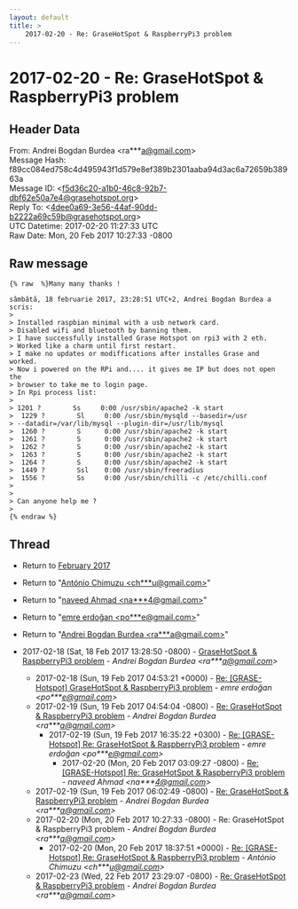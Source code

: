 ```yaml
---
layout: default
title: >
    2017-02-20 - Re: GraseHotSpot & RaspberryPi3 problem
---
```


# 2017-02-20 - Re: GraseHotSpot & RaspberryPi3 problem

## Header Data

From: Andrei Bogdan Burdea \<ra***a@gmail.com\><br>
Message Hash: f89cc084ed758c4d495943f1d579e8ef389b2301aaba94d3ac6a72659b38963a<br>
Message ID: \<f5d36c20-a1b0-46c8-92b7-dbf62e50a7e4@grasehotspot.org\><br>
Reply To: \<4dee0a69-3e56-44af-90dd-b2222a69c59b@grasehotspot.org\><br>
UTC Datetime: 2017-02-20 11:27:33 UTC<br>
Raw Date: Mon, 20 Feb 2017 10:27:33 -0800<br>

## Raw message

```
{% raw  %}Many many thanks !

sâmbătă, 18 februarie 2017, 23:28:51 UTC+2, Andrei Bogdan Burdea a scris:
>
> Installed raspbian minimal with a usb network card.
> Disabled wifi and bluetooth by banning them.
> I have successfully installed Grase Hotspot on rpi3 with 2 eth.
> Worked like a charm until first restart.
> I make no updates or modiffications after installes Grase and worked.
> Now i powered on the RPi and.... it gives me IP but does not open the 
> browser to take me to login page.
> In Rpi process list:
>
> 1201 ?        Ss     0:00 /usr/sbin/apache2 -k start
>  1229 ?        Sl     0:00 /usr/sbin/mysqld --basedir=/usr 
> --datadir=/var/lib/mysql --plugin-dir=/usr/lib/mysql
>  1260 ?        S      0:00 /usr/sbin/apache2 -k start
>  1261 ?        S      0:00 /usr/sbin/apache2 -k start
>  1262 ?        S      0:00 /usr/sbin/apache2 -k start
>  1263 ?        S      0:00 /usr/sbin/apache2 -k start
>  1264 ?        S      0:00 /usr/sbin/apache2 -k start
>  1449 ?        Ssl    0:00 /usr/sbin/freeradius
>  1556 ?        Ss     0:00 /usr/sbin/chilli -c /etc/chilli.conf
>
>
> Can anyone help me ?
>
{% endraw %}
```

## Thread

+ Return to [February 2017](/archive/2017/02)

+ Return to "[António Chimuzu <ch***u<span>@</span>gmail.com>](/authors/ch___u_at_gmail_com)"
+ Return to "[naveed Ahmad <na***4<span>@</span>gmail.com>](/authors/na___4_at_gmail_com)"
+ Return to "[emre erdoğan <po***e<span>@</span>gmail.com>](/authors/po___e_at_gmail_com)"
+ Return to "[Andrei Bogdan Burdea <ra***a<span>@</span>gmail.com>](/authors/ra___a_at_gmail_com)"

+ 2017-02-18 (Sat, 18 Feb 2017 13:28:50 -0800) - [GraseHotSpot & RaspberryPi3 problem](/archive/2017/02/d2e34d770505f16ce048841868a7248009b29d66fe213a4cb97aadd313f7f874) - _Andrei Bogdan Burdea \<ra***a@gmail.com\>_
  + 2017-02-18 (Sun, 19 Feb 2017 04:53:21 +0000) - [Re: [GRASE-Hotspot] GraseHotSpot & RaspberryPi3 problem](/archive/2017/02/bb68c2eb60ec2a1eea190465469631db9b69f5b18c8a6ec5f607d6e6f59f5366) - _emre erdoğan \<po***e@gmail.com\>_
  + 2017-02-19 (Sun, 19 Feb 2017 04:54:04 -0800) - [Re: GraseHotSpot & RaspberryPi3 problem](/archive/2017/02/1bc89189a149f3e92f54f82440459e469a393cb734be5cb494d5767b022c3e94) - _Andrei Bogdan Burdea \<ra***a@gmail.com\>_
    + 2017-02-19 (Sun, 19 Feb 2017 16:35:22 +0300) - [Re: [GRASE-Hotspot] Re: GraseHotSpot & RaspberryPi3 problem](/archive/2017/02/26be2bc0806381264a1c9b09178cb2c9fe489e7ec13408563ea5593aedfab9fb) - _emre erdoğan \<po***e@gmail.com\>_
      + 2017-02-20 (Mon, 20 Feb 2017 03:09:27 -0800) - [Re: [GRASE-Hotspot] Re: GraseHotSpot & RaspberryPi3 problem](/archive/2017/02/75278c9a6379bfa6a1e81f5a0d0e4b31ad0a3c6b8083d130f04978e1d71b589a) - _naveed Ahmad \<na***4@gmail.com\>_
  + 2017-02-19 (Sun, 19 Feb 2017 06:02:49 -0800) - [Re: GraseHotSpot & RaspberryPi3 problem](/archive/2017/02/290a0386d3bf6628cfb89420069700e7ff42efa8c55722b56bf20da0ea0dff69) - _Andrei Bogdan Burdea \<ra***a@gmail.com\>_
  + 2017-02-20 (Mon, 20 Feb 2017 10:27:33 -0800) - Re: GraseHotSpot & RaspberryPi3 problem - _Andrei Bogdan Burdea \<ra***a@gmail.com\>_
    + 2017-02-20 (Mon, 20 Feb 2017 18:37:51 +0000) - [Re: [GRASE-Hotspot] Re: GraseHotSpot & RaspberryPi3 problem](/archive/2017/02/6168d09f36ed31e9681c94b2104a0b0a399b6fcf7ea60ef9266b8783f9e331e9) - _António Chimuzu \<ch***u@gmail.com\>_
  + 2017-02-23 (Wed, 22 Feb 2017 23:29:07 -0800) - [Re: GraseHotSpot & RaspberryPi3 problem](/archive/2017/02/7bf15bcce811303a4e05e5fb23b67074e3d4f9fb6402c0eb711d27f52d3fc449) - _Andrei Bogdan Burdea \<ra***a@gmail.com\>_

